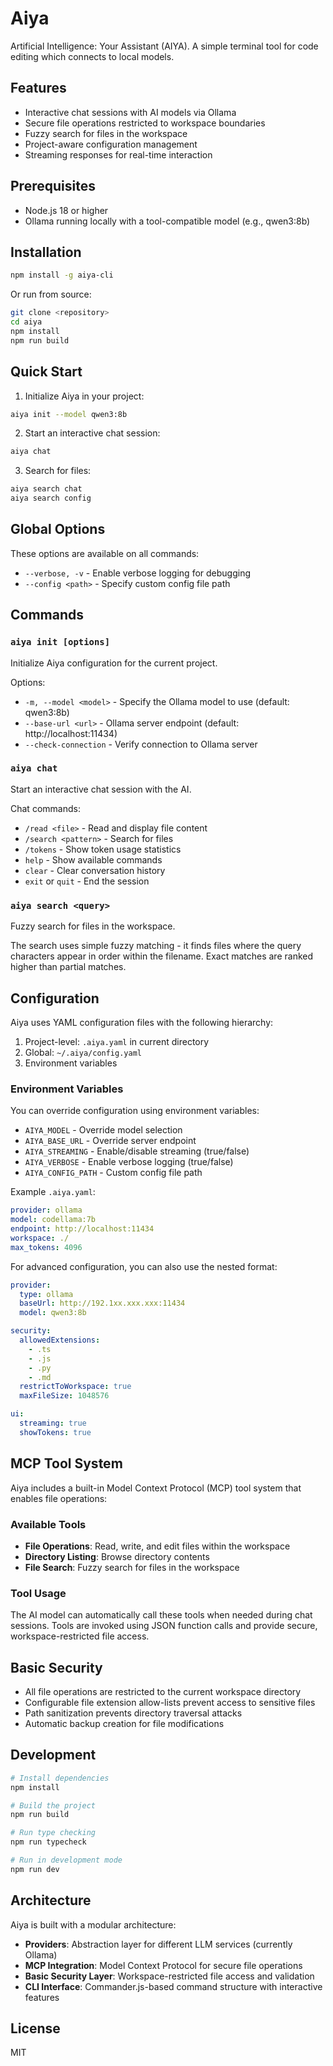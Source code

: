 # Aiya

Artificial Intelligence: Your Assistant (AIYA). A simple terminal tool for code editing which connects to local models.

## Features

- Interactive chat sessions with AI models via Ollama
- Secure file operations restricted to workspace boundaries
- Fuzzy search for files in the workspace
- Project-aware configuration management
- Streaming responses for real-time interaction

## Prerequisites

- Node.js 18 or higher
- Ollama running locally with a tool-compatible model (e.g., qwen3:8b)

## Installation

```bash
npm install -g aiya-cli
```

Or run from source:

```bash
git clone <repository>
cd aiya
npm install
npm run build
```

## Quick Start

1. Initialize Aiya in your project:
```bash
aiya init --model qwen3:8b
```

2. Start an interactive chat session:
```bash
aiya chat
```

3. Search for files:
```bash
aiya search chat
aiya search config
```

## Global Options

These options are available on all commands:
- `--verbose, -v` - Enable verbose logging for debugging
- `--config <path>` - Specify custom config file path

## Commands

### `aiya init [options]`
Initialize Aiya configuration for the current project.

Options:
- `-m, --model <model>` - Specify the Ollama model to use (default: qwen3:8b)
- `--base-url <url>` - Ollama server endpoint (default: http://localhost:11434)
- `--check-connection` - Verify connection to Ollama server

### `aiya chat`
Start an interactive chat session with the AI.


Chat commands:
- `/read <file>` - Read and display file content
- `/search <pattern>` - Search for files
- `/tokens` - Show token usage statistics
- `help` - Show available commands
- `clear` - Clear conversation history
- `exit` or `quit` - End the session

### `aiya search <query>`
Fuzzy search for files in the workspace.

The search uses simple fuzzy matching - it finds files where the query characters appear in order within the filename. Exact matches are ranked higher than partial matches.

## Configuration

Aiya uses YAML configuration files with the following hierarchy:
1. Project-level: `.aiya.yaml` in current directory
2. Global: `~/.aiya/config.yaml`
3. Environment variables

### Environment Variables

You can override configuration using environment variables:
- `AIYA_MODEL` - Override model selection
- `AIYA_BASE_URL` - Override server endpoint
- `AIYA_STREAMING` - Enable/disable streaming (true/false)
- `AIYA_VERBOSE` - Enable verbose logging (true/false)
- `AIYA_CONFIG_PATH` - Custom config file path

Example `.aiya.yaml`:
```yaml
provider: ollama
model: codellama:7b
endpoint: http://localhost:11434
workspace: ./
max_tokens: 4096
```

For advanced configuration, you can also use the nested format:
```yaml
provider:
  type: ollama
  baseUrl: http://192.1xx.xxx.xxx:11434
  model: qwen3:8b

security:
  allowedExtensions:
    - .ts
    - .js
    - .py
    - .md
  restrictToWorkspace: true
  maxFileSize: 1048576

ui:
  streaming: true
  showTokens: true
```

## MCP Tool System

Aiya includes a built-in Model Context Protocol (MCP) tool system that enables file operations:

### Available Tools
- **File Operations**: Read, write, and edit files within the workspace
- **Directory Listing**: Browse directory contents
- **File Search**: Fuzzy search for files in the workspace

### Tool Usage
The AI model can automatically call these tools when needed during chat sessions. Tools are invoked using JSON function calls and provide secure, workspace-restricted file access.

## Basic Security

- All file operations are restricted to the current workspace directory
- Configurable file extension allow-lists prevent access to sensitive files
- Path sanitization prevents directory traversal attacks
- Automatic backup creation for file modifications

## Development

```bash
# Install dependencies
npm install

# Build the project
npm run build

# Run type checking
npm run typecheck

# Run in development mode
npm run dev
```

## Architecture

Aiya is built with a modular architecture:

- **Providers**: Abstraction layer for different LLM services (currently Ollama)
- **MCP Integration**: Model Context Protocol for secure file operations
- **Basic Security Layer**: Workspace-restricted file access and validation
- **CLI Interface**: Commander.js-based command structure with interactive features

## License

MIT